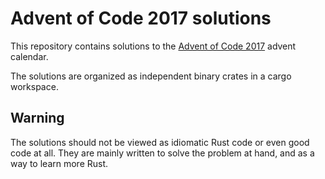 # Advent of Code 2017 solutions

This repository contains solutions to the [Advent of Code 2017](http://adventofcode.com/2017) 
advent calendar.

The solutions are organized as independent binary crates in a cargo
workspace.

## Warning

The solutions should not be viewed as idiomatic Rust code or even good code 
at all. They are mainly written to solve the problem at hand, and as a way
to learn more Rust. 
